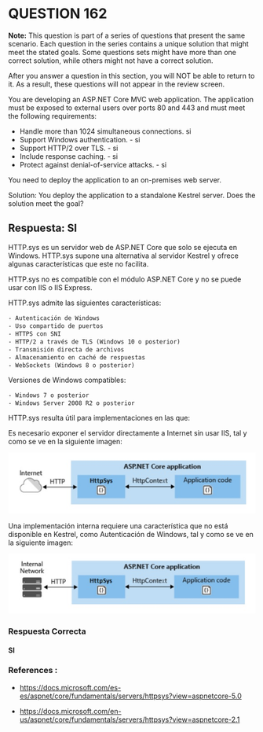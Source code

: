 # QUESTION 162

**Note:** This question is part of a series of questions that present the same scenario. Each question in the series contains a unique solution that might meet the stated goals. Some questions sets might have more than one correct solution, while others might not have a correct solution.

After you answer a question in this section, you will NOT be able to return to it. As a result, these questions will not appear in the review screen.

You are developing an ASP.NET Core MVC web application.
The application must be exposed to external users over ports 80 and 443 and must meet the following requirements:

   - Handle more than 1024 simultaneous connections. si
   - Support Windows authentication. - si 
   - Support HTTP/2 over TLS. - si
   - Include response caching. - si
   - Protect against denial-of-service attacks. - si

You need to deploy the application to an on-premises web server. 

Solution: You deploy the application to a standalone Kestrel server. Does the solution meet the goal?



## Respuesta: SI

HTTP.sys es un servidor web de ASP.NET Core que solo se ejecuta en Windows. HTTP.sys supone una alternativa al servidor Kestrel y ofrece algunas características que este no facilita.


HTTP.sys no es compatible con el módulo ASP.NET Core y no se puede usar con IIS o IIS Express.

HTTP.sys admite las siguientes características:

    - Autenticación de Windows
    - Uso compartido de puertos
    - HTTPS con SNI
    - HTTP/2 a través de TLS (Windows 10 o posterior)
    - Transmisión directa de archivos
    - Almacenamiento en caché de respuestas
    - WebSockets (Windows 8 o posterior)

Versiones de Windows compatibles:

    - Windows 7 o posterior
    - Windows Server 2008 R2 o posterior


HTTP.sys resulta útil para implementaciones en las que:

Es necesario exponer el servidor directamente a Internet sin usar IIS, tal y como se ve en la siguiente imagen:

![alt text](images/Fig-1.jpg "Mostrando la representación gráfica de Kestre como proxy inverso")

Una implementación interna requiere una característica que no está disponible en Kestrel, como Autenticación de Windows, tal y como se ve en la siguiente imagen:

![alt text](images/Fig-2.jpg "Mostrando la representación gráfica de Kestre como proxy inverso")


### Respuesta Correcta

#### **SI**



### References :

- https://docs.microsoft.com/es-es/aspnet/core/fundamentals/servers/httpsys?view=aspnetcore-5.0

- https://docs.microsoft.com/en-us/aspnet/core/fundamentals/servers/httpsys?view=aspnetcore-2.1

